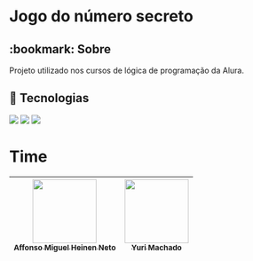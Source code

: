 <h1>Jogo do número secreto</h1>

<h2> :bookmark: Sobre</h2>
<p>Projeto utilizado nos cursos de lógica de programação da Alura.</p>

## :rocket: Tecnologias
<div>
  <img src="https://img.shields.io/badge/HTML-239120?style=for-the-badge&logo=html5&logoColor=white">
  <img src="https://img.shields.io/badge/CSS-239120?&style=for-the-badge&logo=css3&logoColor=white">
  <img src="https://img.shields.io/badge/JavaScript-F7DF1E?style=for-the-badge&logo=javascript&logoColor=black">
</div>

# Time

| [<img loading="lazy" src="https://avatars.githubusercontent.com/u/42356295?v=4" width=115><br><sub>Affonso Miguel Heinen Neto</sub>](https://github.com/Wefness) |  [<img loading="lazy" src="https://avatars.githubusercontent.com/u/5990205?v=4" width=115><br><sub>Yuri Machado</sub>](https://github.com/yuriamachado) |
| :---: | :---: |
